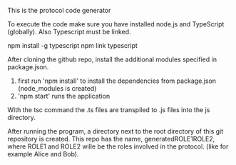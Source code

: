

This is the protocol code generator

To execute the code make sure you have installed node.js and TypeScript (globally).
Also Typescript must be linked.

npm install -g typescript
npm link typescript

After cloning the github repo, install the additional modules specified in package.json.

1. first run 'npm install' to install the dependencies from package.json (node_modules is created)
2. 'npm start' runs the application

With the tsc command the .ts files are transpiled to .js files into the js directory.

After running the program, a directory next to the root directory of this git repository is created.
This repo has the name, generatedROLE1ROLE2, where ROLE1 and ROLE2 wille be the roles involved 
in the protocol. (like for example Alice and Bob).

